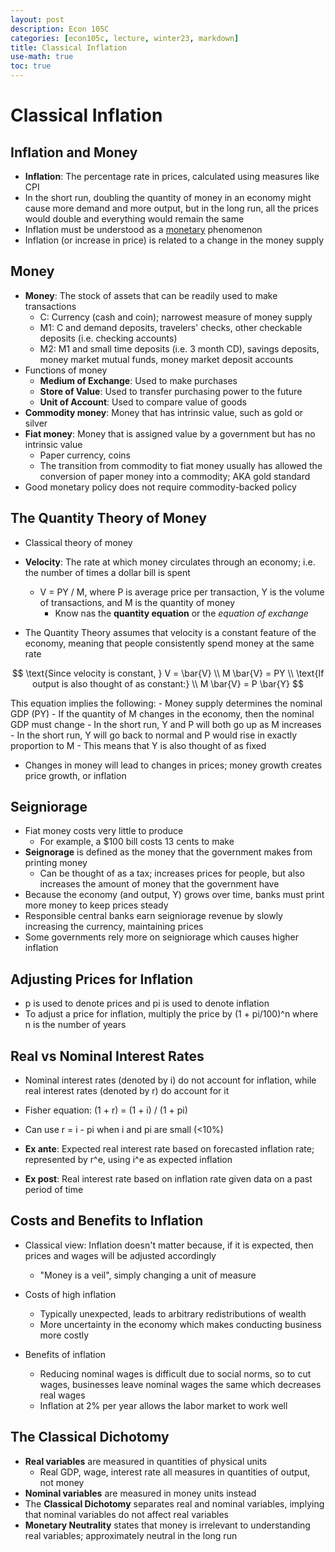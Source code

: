 ```yaml
---
layout: post
description: Econ 105C
categories: [econ105c, lecture, winter23, markdown]
title: Classical Inflation
use-math: true
toc: true
---
```


# Classical Inflation

## Inflation and Money

- **Inflation**: The percentage rate in prices, calculated using measures like CPI
- In the short run, doubling the quantity of money in an economy might cause more demand and more output, but in the long run, all the prices would double and everything would remain the same
- Inflation must be understood as a <u>monetary</u> phenomenon
- Inflation (or increase in price) is related to a change in the money supply

## Money

- **Money**: The stock of assets that can be readily used to make transactions
    - C: Currency (cash and coin); narrowest measure of money supply
    - M1: C and demand deposits, travelers' checks, other checkable deposits (i.e. checking accounts)
    - M2: M1 and small time deposits (i.e. 3 month CD), savings deposits, money market mutual funds, money market deposit accounts
- Functions of money
    - **Medium of Exchange**: Used to make purchases
    - **Store of Value**: Used to transfer purchasing power to the future
    - **Unit of Account**: Used to compare value of goods
- **Commodity money**: Money that has intrinsic value, such as gold or silver
- **Fiat money**: Money that is assigned value by a government but has no intrinsic value
    - Paper currency, coins
    - The transition from commodity to fiat money usually has allowed the conversion of paper money into a commodity; AKA gold standard
- Good monetary policy does not require commodity-backed policy

## The Quantity Theory of Money

- Classical theory of money
- **Velocity**: The rate at which money circulates through an economy; i.e. the number of times a dollar bill is spent
    - V = PY / M, where P is average price per transaction, Y is the volume of transactions, and M is the quantity of money
        - Know nas the **quantity equation** or the *equation of exchange*

- The Quantity Theory assumes that velocity is a constant feature of the economy, meaning that people consistently spend money at the same rate

$$
\text{Since velocity is constant, } V = \bar{V} \\
M \bar{V} = PY \\
\text{If output is also thought of as constant:} \\
M \bar{V} = P \bar{Y}
$$

This equation implies the following:
    - Money supply determines the nominal GDP (PY)
    - If the quantity of M changes in the economy, then the nominal GDP must change
    - In the short run, Y and P will both go up as M increases
    - In the short run, Y will go back to normal and P would rise in exactly proportion to M
        - This means that Y is also thought of as fixed

- Changes in money will lead to changes in prices; money growth creates price growth, or inflation

## Seigniorage

- Fiat money costs very little to produce
    - For example, a $100 bill costs 13 cents to make
- **Seignorage** is defined as the money that the government makes from printing money
    - Can be thought of as a tax; increases prices for people, but also increases the amount of money that the government have
- Because the economy (and output, Y) grows over time, banks must print more money to keep prices steady
- Responsible central banks earn seigniorage revenue by slowly increasing the currency, maintaining prices
- Some governments rely more on seigniorage which causes higher inflation


## Adjusting Prices for Inflation

- p is used to denote prices and pi is used to denote inflation
- To adjust a price for inflation, multiply the price by (1 + pi/100)^n where n is the number of years

## Real vs Nominal Interest Rates

- Nominal interest rates (denoted by i) do not account for inflation, while real interest rates (denoted by r) do account for it
- Fisher equation: (1 + r) = (1 + i) / (1 + pi)
- Can use r = i - pi when i and pi are small (<10%)

- **Ex ante**: Expected real interest rate based on forecasted inflation rate; represented by r^e, using i^e as expected inflation
- **Ex post**: Real interest rate based on inflation rate given data on a past period of time

## Costs and Benefits to Inflation

- Classical view: Inflation doesn't matter because, if it is expected, then prices and wages will be adjusted accordingly
    - "Money is a veil", simply changing a unit of measure

- Costs of high inflation
    - Typically unexpected, leads to arbitrary redistributions of wealth
    - More uncertainty in the economy which makes conducting business more costly
- Benefits of inflation
    - Reducing nominal wages is difficult due to social norms, so to cut wages, businesses leave nominal wages the same which decreases real wages
    - Inflation at 2% per year allows the labor market to work well

## The Classical Dichotomy

- **Real variables** are measured in quantities of physical units
    - Real GDP, wage, interest rate all measures in quantities of output, not money
- **Nominal variables** are measured in money units instead
- The **Classical Dichotomy** separates real and nominal variables, implying that nominal variables do not affect real variables
- **Monetary Neutrality** states that money is irrelevant to understanding real variables; approximately neutral in the long run

